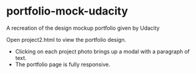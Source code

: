 # portfolio-mock-udacity
A recreation of the design mockup portfolio given by Udacity


Open project2.html to view the portfolio design.

- Clicking on each project photo brings up a modal with a paragraph of text.
- The portfolio page is fully responsive.
